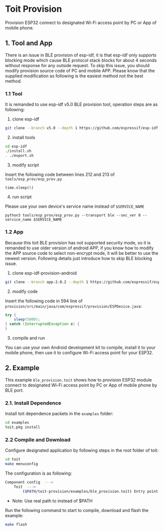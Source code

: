 # Toit Provision

Provision ESP32 connect to designated Wi-Fi access point by PC or App of mobile phone.

## 1. Tool and App

There is an issue in BLE provision of esp-idf, it is that esp-idf only supports blocking mode which cause BLE protocol stack blocks for about 4 seconds without response for any outside request. To skip this issue, you should modify provision source code of PC and mobile APP. Please know that the supplied modification as following is the easiest method not the best method.

### 1.1 Tool

It is remanded to use esp-idf v5.0 BLE provision tool, operation steps are as following:

1. clone esp-idf

```sh
git clone --branch v5.0 --depth 1 https://github.com/espressif/esp-idf.git
```

2. install tools

```sh
cd esp-idf
./install.sh
. ./export.sh
```

3. modify script

Insert the following code between lines 212 and 213 of `tools/esp_prov/esp_prov.py`

```python
time.sleep(5)
```

4. run script

Please use your own device's service name instead of `$SERVICE_NAME`

```
python3 tools/esp_prov/esp_prov.py --transport ble --sec_ver 0 --service_name $SERVICE_NAME
```

### 1.2 App

Because this toit BLE provision has not supported security mode, so it is remanded to use older version of android APP, if you know how to modify the APP source code to select non-encrypt mode, it will be better to use the newest version.
Following details just introduce how to skip BLE blocking issue.

1. clone esp-idf-provision-android

```sh
git clone --branch app-2.0.2 --depth 1 https://github.com/espressif/esp-idf-provision-android.git
```

2. modify code

Insert the following code in 594 line of `provision/src/main/java/com/espressif/provision/ESPDevice.java`:

```java
try {
    sleep(5000);
} catch (InterruptedException e) {
}
```

3. compile and run

You can use your own Android development kit to compile, install it to your mobile phone, then use it to configure Wi-Fi access point for your ESP32.

## 2. Example

This example `ble_provision.toit` shows how to provision ESP32 module connect to designated Wi-Fi access point by PC or App of mobile phone by BLE port.

### 2.1. Install Dependence
                                                                                                                                            
Install toit dependence packets in the `examples` folder:

```sh
cd examples
toit.pkg install
```

### 2.2 Compile and Download

Configure designated application by following steps in the root folder of toit:

```sh
cd toit
make menuconfig
```

The configuration is as following:

```sh
Component config  --->
    Toit  --->
        ($PATH/toit-provision/examples/ble_provision.toit) Entry point
```

* Note: Use real path to instead of $PATH

Run the following command to start to compile, download and flash the example:

```sh
make flash
```
